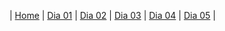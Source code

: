 | [Home](https://techlipe.github.io/workshop-zero-to-hero) | [Dia 01](https://techlipe.github.io/workshop-zero-to-hero/dia01-configuracoes) | [Dia 02](https://techlipe.github.io/workshop-zero-to-hero/dia02-observabilidade) | [Dia 03](https://techlipe.github.io/workshop-zero-to-hero/dia03-elasticsearch) | [Dia 04](https://techlipe.github.io/workshop-zero-to-hero/dia04-logstash) | [Dia 05](https://techlipe.github.io/workshop-zero-to-hero/dia05-kibana) | 
